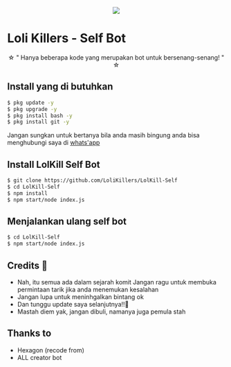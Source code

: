 <p align="center">
  <img src="https://wallpapercave.com/wp/wp5683626.jpg">
</p>

# Loli Killers - Self Bot

<p align="center">
☆ " Hanya beberapa kode yang merupakan bot untuk bersenang-senang! " ☆
</p>

## Install yang di butuhkan

```sh
$ pkg update -y
$ pkg upgrade -y
$ pkg install bash -y
$ pkg install git -y
```

Jangan sungkan untuk bertanya bila anda masih bingung anda bisa menghubungi saya di [whats'app](https://wa.me/6283803728334)

## Install LolKill Self Bot

```sh
$ git clone https://github.com/LoliKillers/LolKill-Self
$ cd LolKill-Self
$ npm install
$ npm start/node index.js
```

## Menjalankan ulang self bot

```sh
$ cd LolKill-Self
$ npm start/node index.js
```

## Credits 📍
* Nah, itu semua ada dalam sejarah komit
Jangan ragu untuk membuka permintaan tarik jika anda menemukan kesalahan
* Jangan lupa untuk meninhgalkan bintang ok
* Dan tunggu update saya selanjutnya!!👣
* Mastah diem yak, jangan dibuli, namanya juga pemula stah

## Thanks to
* Hexagon (recode from)
* ALL creator bot

